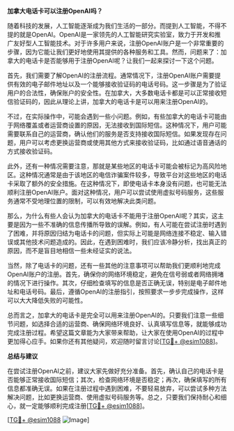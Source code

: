 **加拿大电话卡可以注册OpenAI吗？**

随着科技的发展，人工智能逐渐成为我们生活的一部分。而提到人工智能，不得不提的就是OpenAI。OpenAI是一家领先的人工智能研究实验室，致力于开发和推广友好型人工智能技术。对于许多用户来说，注册OpenAI账户是一个非常重要的步骤，因为它能让我们更好地使用其提供的各种服务和工具。然而，问题来了：加拿大的电话卡是否能够用于注册OpenAI呢？让我们一起来探讨一下这个问题。

首先，我们需要了解OpenAI的注册流程。通常情况下，注册OpenAI账户需要提供有效的电子邮件地址以及一个能够接收验证码的电话号码。这一步骤是为了验证用户的合法性，确保账户的安全性。在加拿大，大多数电话卡都是可以正常接收短信验证码的，因此从理论上讲，加拿大的电话卡是可以用来注册OpenAI的。

不过，在实际操作中，可能会遇到一些小问题。例如，有些加拿大的电话卡可能由于网络覆盖或者运营商设置的原因，无法接收到国际短信。这种情况下，用户可能需要联系自己的运营商，确认他们的服务是否支持接收国际短信。如果发现存在问题，用户可以考虑更换运营商或使用其他方式来接收验证码，比如通过语音通话的方式接收验证码。

此外，还有一种情况需要注意，那就是某些地区的电话卡可能会被标记为高风险地区。这种情况通常是由于该地区的电信诈骗案件较多，导致平台对这些地区的电话卡采取了额外的安全措施。在这种情况下，即使电话卡本身没有问题，也可能无法顺利注册OpenAI账户。面对这种情况，用户可以尝试使用虚拟号码服务，这些服务通常不受地理位置的限制，可以有效地解决此类问题。

那么，为什么有些人会认为加拿大的电话卡不能用于注册OpenAI呢？其实，这主要是因为一些不准确的信息传播所导致的误解。例如，有人可能在尝试注册时遇到了困难，并将原因归结为电话卡的问题，但实际上可能是网络连接不稳定、输入错误或其他技术问题造成的。因此，在遇到困难时，我们应该冷静分析，找出真正的原因，而不是盲目地相信一些未经证实的说法。

当然，除了电话卡的问题，还有一些其他的注意事项可以帮助我们更顺利地完成OpenAI账户的注册。首先，确保你的网络环境稳定，避免在信号弱或者网络拥堵的情况下进行操作。其次，仔细检查填写的信息是否正确无误，特别是电子邮件地址和电话号码。最后，遵循OpenAI的注册指引，按照要求一步步完成操作，这样可以大大降低失败的可能性。

总而言之，加拿大的电话卡是完全可以用来注册OpenAI的。只要我们注意一些细节问题，如选择合适的运营商、确保网络环境良好、认真填写信息等，就能够成功完成注册过程。希望这篇文章能为大家带来帮助，让大家在使用OpenAI的过程中更加得心应手。如果你还有其他疑问，欢迎随时留言讨论[[TG💪+ @esim1088](https://t.me/s/esim1088)]。

**总结与建议**

在尝试注册OpenAI之前，建议大家先做好充分准备。首先，确认自己的电话卡是否能够正常接收国际短信；其次，检查网络环境是否稳定；再次，确保填写的所有信息都准确无误。如果在注册过程中遇到困难，不要轻易放弃，可以尝试多种方法解决问题，比如更换运营商、使用虚拟号码服务等。总之，只要我们保持耐心和细心，就一定能够顺利完成注册[[TG💪+ @esim1088](https://t.me/s/esim1088)]。

[[TG💪+ @esim1088](https://t.me/s/esim1088) ![Image](https://i.postimg.cc/4NQfJmqS/Snipaste-2025-05-13-00-14-12.png)]